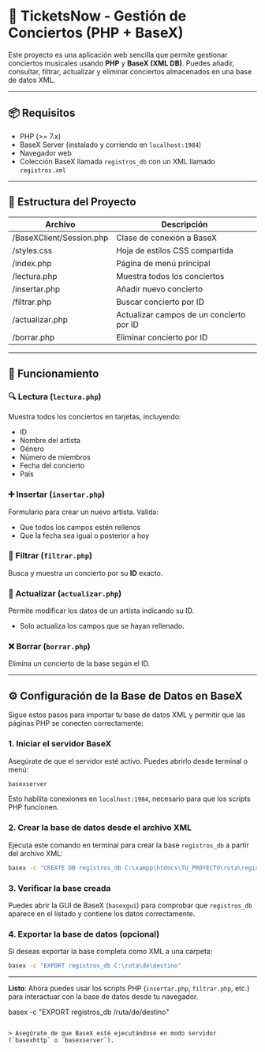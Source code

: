 # 🎤 TicketsNow - Gestión de Conciertos (PHP + BaseX)

Este proyecto es una aplicación web sencilla que permite gestionar conciertos musicales usando **PHP** y **BaseX (XML DB)**. Puedes añadir, consultar, filtrar, actualizar y eliminar conciertos almacenados en una base de datos XML.

---

## 📦 Requisitos

- PHP (>= 7.x)
- BaseX Server (instalado y corriendo en `localhost:1984`)
- Navegador web
- Colección BaseX llamada `registros_db` con un XML llamado `registros.xml`

---

## 📁 Estructura del Proyecto

| Archivo                      | Descripción                                     |
|-----------------------------|-------------------------------------------------|
| /BaseXClient/Session.php    | Clase de conexión a BaseX                       |
| /styles.css                 | Hoja de estilos CSS compartida                 |
| /index.php                  | Página de menú principal                        |
| /lectura.php                | Muestra todos los conciertos                    |
| /insertar.php               | Añadir nuevo concierto                          |
| /filtrar.php                | Buscar concierto por ID                         |
| /actualizar.php             | Actualizar campos de un concierto por ID        |
| /borrar.php                 | Eliminar concierto por ID                       |


---

## 🧠 Funcionamiento

### 🔍 Lectura (`lectura.php`)
Muestra todos los conciertos en tarjetas, incluyendo:
- ID
- Nombre del artista
- Género
- Número de miembros
- Fecha del concierto
- País

### ➕ Insertar (`insertar.php`)
Formulario para crear un nuevo artista. Valida:
- Que todos los campos estén rellenos
- Que la fecha sea igual o posterior a hoy

### 🔎 Filtrar (`filtrar.php`)
Busca y muestra un concierto por su **ID** exacto.

### 📝 Actualizar (`actualizar.php`)
Permite modificar los datos de un artista indicando su ID.  
- Solo actualiza los campos que se hayan rellenado.

### ❌ Borrar (`borrar.php`)
Elimina un concierto de la base según el ID.

---

## ⚙️ Configuración de la Base de Datos en BaseX

Sigue estos pasos para importar tu base de datos XML y permitir que las páginas PHP se conecten correctamente:

### 1. Iniciar el servidor BaseX
Asegúrate de que el servidor esté activo. Puedes abrirlo desde terminal o menú:

```bash
basexserver
```

Esto habilita conexiones en `localhost:1984`, necesario para que los scripts PHP funcionen.

### 2. Crear la base de datos desde el archivo XML

Ejecuta este comando en terminal para crear la base `registros_db` a partir del archivo XML:

```bash
basex -c "CREATE DB registros_db C:\xampp\htdocs\TU_PROYECTO\ruta\registros.xml"
```

### 3. Verificar la base creada

Puedes abrir la GUI de BaseX (`basexgui`) para comprobar que `registros_db` aparece en el listado y contiene los datos correctamente.

### 4. Exportar la base de datos (opcional)

Si deseas exportar la base completa como XML a una carpeta:

```bash
basex -c "EXPORT registros_db C:\ruta\de\destino"
```

---

**Listo**: Ahora puedes usar los scripts PHP (`insertar.php`, `filtrar.php`, etc.) para interactuar con la base de datos desde tu navegador.


basex -c "EXPORT registros_db /ruta/de/destino"
```

> Asegúrate de que BaseX esté ejecutándose en modo servidor (`basexhttp` o `basexserver`).


